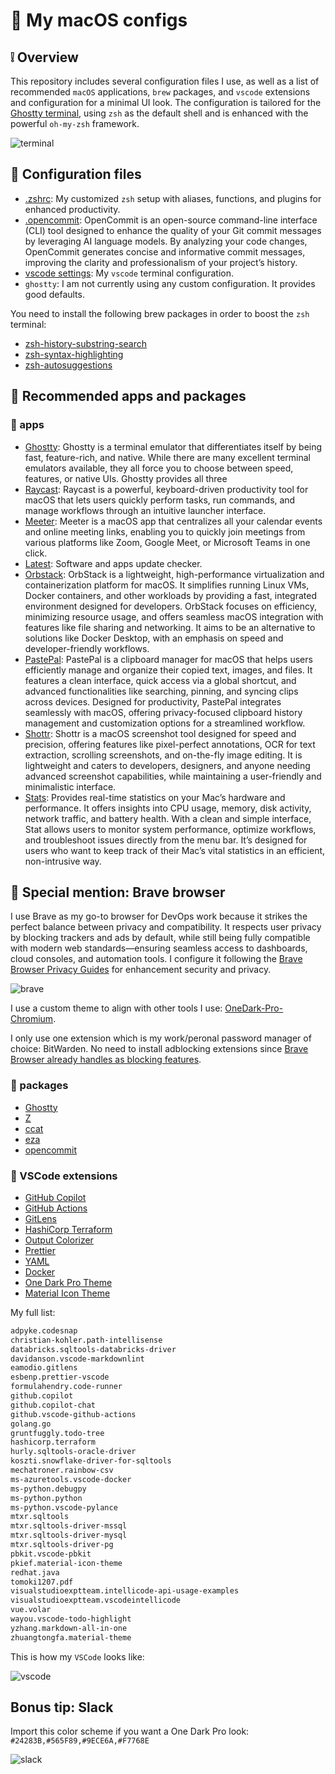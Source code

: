 # :green_apple: My macOS configs

## :grey_exclamation: Overview

This repository includes several configuration files I use, as well as a list of recommended `macOS` applications, `brew` packages, and `vscode` extensions and configuration for a minimal UI look. The configuration is tailored for the [Ghostty terminal](https://github.com/ghostty-org/ghostty), using `zsh` as the default shell and is enhanced with the powerful `oh-my-zsh` framework.

![terminal](./doc/img/terminal.png)

## :wrench: Configuration files

- [.zshrc](./.zshrc): My customized `zsh` setup with aliases, functions, and plugins for enhanced productivity.
- [.opencommit](./.opencommit): OpenCommit is an open-source command-line interface (CLI) tool designed to enhance the quality of your Git commit messages by leveraging AI language models. By analyzing your code changes, OpenCommit generates concise and informative commit messages, improving the clarity and professionalism of your project’s history.
- [vscode settings](./settings.json): My `vscode` terminal configuration.
- `ghostty`: I am not currently using any custom configuration. It provides good defaults.

You need to install the following brew packages in order to boost the `zsh` terminal:

- [zsh-history-substring-search](https://github.com/zsh-users/zsh-history-substring-search)
- [zsh-syntax-highlighting](https://github.com/zsh-users/zsh-syntax-highlighting)
- [zsh-autosuggestions](https://github.com/zsh-users/zsh-autosuggestions)

## :dango: Recommended apps and packages

### :apple: apps

- [Ghostty](https://github.com/ghostty-org/ghostty): Ghostty is a terminal emulator that differentiates itself by being fast, feature-rich, and native. While there are many excellent terminal emulators available, they all force you to choose between speed, features, or native UIs. Ghostty provides all three
- [Raycast](https://www.raycast.com/): Raycast is a powerful, keyboard-driven productivity tool for macOS that lets users quickly perform tasks, run commands, and manage workflows through an intuitive launcher interface.
- [Meeter](https://apps.apple.com/de/app/meeter-for-zoom-teams-co/id1510445899?l=en-GB&mt=12): Meeter is a macOS app that centralizes all your calendar events and online meeting links, enabling you to quickly join meetings from various platforms like Zoom, Google Meet, or Microsoft Teams in one click.
- [Latest](https://apps.apple.com/de/app/meeter-for-zoom-teams-co/id1510445899?l=en-GB&mt=12): Software and apps update checker.
- [Orbstack](https://orbstack.dev/): OrbStack is a lightweight, high-performance virtualization and containerization platform for macOS. It simplifies running Linux VMs, Docker containers, and other workloads by providing a fast, integrated environment designed for developers. OrbStack focuses on efficiency, minimizing resource usage, and offers seamless macOS integration with features like file sharing and networking. It aims to be an alternative to solutions like Docker Desktop, with an emphasis on speed and developer-friendly workflows.
- [PastePal](https://apps.apple.com/es/app/pastepal-clipboard-manager/id1503446680): PastePal is a clipboard manager for macOS that helps users efficiently manage and organize their copied text, images, and files. It features a clean interface, quick access via a global shortcut, and advanced functionalities like searching, pinning, and syncing clips across devices. Designed for productivity, PastePal integrates seamlessly with macOS, offering privacy-focused clipboard history management and customization options for a streamlined workflow.
- [Shottr](https://shottr.cc/): Shottr is a macOS screenshot tool designed for speed and precision, offering features like pixel-perfect annotations, OCR for text extraction, scrolling screenshots, and on-the-fly image editing. It is lightweight and caters to developers, designers, and anyone needing advanced screenshot capabilities, while maintaining a user-friendly and minimalistic interface.
- [Stats](https://github.com/exelban/stats): Provides real-time statistics on your Mac’s hardware and performance. It offers insights into CPU usage, memory, disk activity, network traffic, and battery health. With a clean and simple interface, Stat allows users to monitor system performance, optimize workflows, and troubleshoot issues directly from the menu bar. It’s designed for users who want to keep track of their Mac’s vital statistics in an efficient, non-intrusive way.

## :goat: Special mention: Brave browser

I use Brave as my go-to browser for DevOps work because it strikes the perfect balance between privacy and compatibility. It respects user privacy by blocking trackers and ads by default, while still being fully compatible with modern web standards—ensuring seamless access to dashboards, cloud consoles, and automation tools. I configure it following the [Brave Browser Privacy Guides](https://www.privacyguides.org/en/desktop-browsers/#brave) for enhancement security and privacy.

![brave](./doc/img/brave.png)

I use a custom theme to align with other tools I use: [OneDark-Pro-Chromium](https://github.com/VictorPLopes/OneDark-Pro-Chromium).

I only use one extension which is my work/peronal password manager of choice: BitWarden. No need to install adblocking extensions since [Brave Browser already handles as blocking features](https://brave.com/shields/).

### :space_invader: packages

- [Ghostty](https://github.com/ghostty-org/ghostty)
- [Z](https://github.com/jethrokuan/z)
- [ccat](https://github.com/owenthereal/ccat)
- [eza](https://github.com/eza-community/eza)
- [opencommit](https://github.com/di-sukharev/opencommit)

### :nut_and_bolt: VSCode extensions

- [GitHub Copilot](https://marketplace.visualstudio.com/items?itemName=GitHub.copilot)
- [GitHub Actions](https://marketplace.visualstudio.com/items?itemName=GitHub.vscode-github-actions)
- [GitLens](https://marketplace.visualstudio.com/items?itemName=eamodio.gitlens)
- [HashiCorp Terraform](https://marketplace.visualstudio.com/items?itemName=HashiCorp.terraform)
- [Output Colorizer](https://marketplace.visualstudio.com/items?itemName=IBM.output-colorizer)
- [Prettier](https://marketplace.visualstudio.com/items?itemName=esbenp.prettier-vscode)
- [YAML](https://marketplace.visualstudio.com/items?itemName=redhat.vscode-yaml)
- [Docker](https://marketplace.visualstudio.com/items?itemName=ms-azuretools.vscode-docker)
- [One Dark Pro Theme](https://marketplace.visualstudio.com/items?itemName=zhuangtongfa.Material-theme)
- [Material Icon Theme](https://marketplace.visualstudio.com/items?itemName=PKief.material-icon-theme)

My full list:

```txt
adpyke.codesnap
christian-kohler.path-intellisense
databricks.sqltools-databricks-driver
davidanson.vscode-markdownlint
eamodio.gitlens
esbenp.prettier-vscode
formulahendry.code-runner
github.copilot
github.copilot-chat
github.vscode-github-actions
golang.go
gruntfuggly.todo-tree
hashicorp.terraform
hurly.sqltools-oracle-driver
koszti.snowflake-driver-for-sqltools
mechatroner.rainbow-csv
ms-azuretools.vscode-docker
ms-python.debugpy
ms-python.python
ms-python.vscode-pylance
mtxr.sqltools
mtxr.sqltools-driver-mssql
mtxr.sqltools-driver-mysql
mtxr.sqltools-driver-pg
pbkit.vscode-pbkit
pkief.material-icon-theme
redhat.java
tomoki1207.pdf
visualstudioexptteam.intellicode-api-usage-examples
visualstudioexptteam.vscodeintellicode
vue.volar
wayou.vscode-todo-highlight
yzhang.markdown-all-in-one
zhuangtongfa.material-theme
```

This is how my `VSCode` looks like:

![vscode](./doc/img/vscode.png)

## Bonus tip: Slack

Import this color scheme if you want a One Dark Pro look: `#24283B,#565F89,#9ECE6A,#F7768E`

![slack](./doc/img/slack.png)
